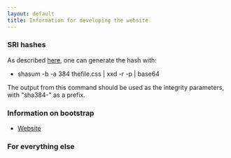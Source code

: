 ```yaml
---
layout: default
title: Information for developing the website
---
```


### SRI hashes

  As described [here](https://developer.mozilla.org/en-US/docs/Web/Security/Subresource_Integrity), one can generate the hash with:

  * shasum -b -a 384 thefile.css  \| xxd -r -p \| base64

The output from this command should be used as the integrity parameters,
with "sha384-" as a prefix.

### Information on bootstrap

  * [Website](https://getbootstrap.com/)

### For everything else
